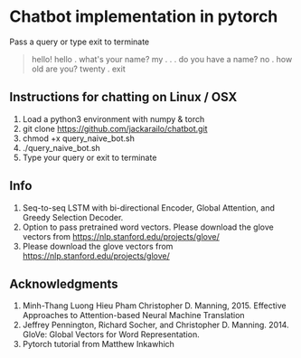 # Chatbot implementation in pytorch

Pass a query or type exit to terminate
> hello!
hello . 
> what's your name?
my . . . 
> do you have a name?
no . 
> how old are you?
twenty . 
> exit

## Instructions for chatting on Linux / OSX

1. Load a python3 environment with numpy & torch
1. git clone https://github.com/jackarailo/chatbot.git
1. chmod +x query_naive_bot.sh
1. ./query_naive_bot.sh
1. Type your query or exit to terminate

## Info

1. Seq-to-seq LSTM with bi-directional Encoder, Global Attention, and Greedy Selection Decoder.
1. Option to pass pretrained word vectors. Please download the glove vectors from https://nlp.stanford.edu/projects/glove/
1. Please download the glove vectors from https://nlp.stanford.edu/projects/glove/

## Acknowledgments

1. Minh-Thang Luong Hieu Pham Christopher D. Manning, 2015. Effective Approaches to Attention-based Neural Machine Translation 
1. Jeffrey Pennington, Richard Socher, and Christopher D. Manning. 2014. GloVe: Global Vectors for Word Representation.
1. Pytorch tutorial from Matthew Inkawhich
